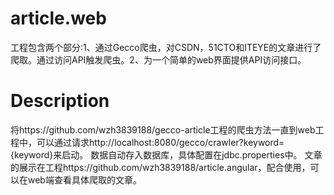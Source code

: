 # article.web
工程包含两个部分:1、通过Gecco爬虫，对CSDN，51CTO和ITEYE的文章进行了爬取。通过访问API触发爬虫。2、为一个简单的web界面提供API访问接口。
# Description
将https://github.com/wzh3839188/gecco-article工程的爬虫方法一直到web工程中，可以通过请求http://localhost:8080/gecco/crawler?keyword={keyword}来启动。
数据自动存入数据库，具体配置在jdbc.properties中。
文章的展示在工程https://github.com/wzh3839188/article.angular，配合使用，可以在web端查看具体爬取的文章。
